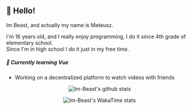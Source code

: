 ## 👋 Hello!

Im Beast, and actually my name is Mateusz.

I'm 16 years old, and I really enjoy programming, I do it since 4th grade of elementary school. </br>
Since I'm in high school  I do it just in my free time.

##### 📗 Currently learning Vue
 * Working on a decentralized platform to watch videos with friends

<!-- ❤️ https://github.com/anuraghazra/github-readme-stats -->

<p align="center" width="100%">
    <img
        alt="Im-Beast's github stats"
        src="https://github-readme-stats.vercel.app/api?username=Im-Beast&count_private=true&show_icons=true&theme=nord&border_radius=0.75rem&include_all_commits=true&custom_title=My%20github%20statistics"
    />
</p>

<p align="center" width="100%">
    <img
        alt="Im-Beast's WakaTime stats"
        src="https://github-readme-stats.vercel.app/api/wakatime?username=Beast&theme=nord&border_radius=0.75rem&custom_title=Mine%20WakaTime&layout=compact"
    />
</p>
